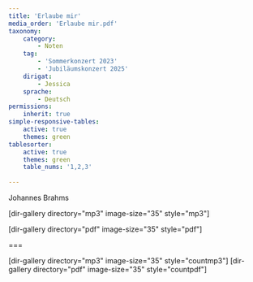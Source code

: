 ```yaml
---
title: 'Erlaube mir'
media_order: 'Erlaube mir.pdf'
taxonomy:
    category:
        - Noten
    tag:
        - 'Sommerkonzert 2023'
        - 'Jubiläumskonzert 2025'
    dirigat:
        - Jessica
    sprache:
        - Deutsch
permissions:
    inherit: true
simple-responsive-tables:
    active: true
    themes: green
tablesorter:
    active: true
    themes: green
    table_nums: '1,2,3'
    
---
```


Johannes Brahms

[dir-gallery directory="mp3" image-size="35" style="mp3"]

[dir-gallery directory="pdf" image-size="35" style="pdf"]

===

[dir-gallery directory="mp3" image-size="35" style="countmp3"]
[dir-gallery directory="pdf" image-size="35" style="countpdf"]